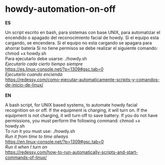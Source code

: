 # howdy-automation-on-off

<b>ES</b><br>

Un script escrito en bash, para sistemas con base UNIX, para automatizar el encendido o apagado del reconocimiento
facial de howdy. Si el equipo esta cargando, se encendera. Si el equipo no esta cargando se apagara para ahorrar batería
Si no tiene permisos se debe realizar el siguiente comando: chmod +x howdy.sh<br>
Para ejecutarlo debe usarse: ./howdy.sh<br>
<i>Ejecutarlo cada cierto tiempo siempre</i><br>
https://es.linux-console.net/?p=1309#gsc.tab=0<br>
<i>Ejecutarlo cuando encienda</i><br>
https://redessy.com/como-ejecutar-automaticamente-scripts-y-comandos-de-inicio-de-linux/
<br><br>
<b>EN</b><br>

A bash script, for UNIX based systems, to automate howdy facial recognition on or off. 
If the equipment is charging, it will turn on. If the equipment is not charging, it will turn off to save battery.
If you do not have permissions, you must perform the following command: chmod +x howdy.sh<br>
To run it you must use: ./howdy.sh<br>
<i>Run it from time to time always</i><br>
https://en.linux-console.net/?p=1309#gsc.tab=0<br>
<i>Run it when I turn on</i><br>
https://redessy.com/how-to-run-automatically-scripts-and-start-commands-of-linux/
